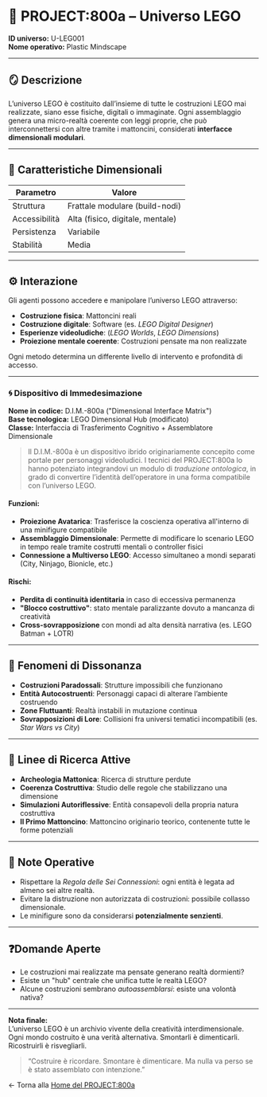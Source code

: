 # 🌌 PROJECT:800a – Universo LEGO  
**ID universo:** U-LEG001  
**Nome operativo:** Plastic Mindscape  

---

## 🪞 Descrizione  
L’universo LEGO è costituito dall’insieme di tutte le costruzioni LEGO mai realizzate, siano esse fisiche, digitali o immaginate. Ogni assemblaggio genera una micro-realtà coerente con leggi proprie, che può interconnettersi con altre tramite i mattoncini, considerati **interfacce dimensionali modulari**.

---

## 🧭 Caratteristiche Dimensionali

| Parametro       | Valore                       |
|----------------|------------------------------|
| Struttura       | Frattale modulare (build-nodi) |
| Accessibilità   | Alta (fisico, digitale, mentale) |
| Persistenza     | Variabile                    |
| Stabilità       | Media                        |

---

## ⚙️ Interazione

Gli agenti possono accedere e manipolare l’universo LEGO attraverso:
- **Costruzione fisica**: Mattoncini reali
- **Costruzione digitale**: Software (es. *LEGO Digital Designer*)
- **Esperienze videoludiche**: (*LEGO Worlds*, *LEGO Dimensions*)
- **Proiezione mentale coerente**: Costruzioni pensate ma non realizzate

Ogni metodo determina un differente livello di intervento e profondità di accesso.

---

### 🌀 Dispositivo di Immedesimazione  
**Nome in codice:** D.I.M.-800a ("Dimensional Interface Matrix")  
**Base tecnologica:** LEGO Dimensional Hub (modificato)  
**Classe:** Interfaccia di Trasferimento Cognitivo + Assemblatore Dimensionale  

> Il D.I.M.-800a è un dispositivo ibrido originariamente concepito come portale per personaggi videoludici. I tecnici del PROJECT:800a lo hanno potenziato integrandovi un modulo di *traduzione ontologica*, in grado di convertire l’identità dell’operatore in una forma compatibile con l’universo LEGO.

#### Funzioni:
- **Proiezione Avatarica**: Trasferisce la coscienza operativa all'interno di una minifigure compatibile
- **Assemblaggio Dimensionale**: Permette di modificare lo scenario LEGO in tempo reale tramite costrutti mentali o controller fisici
- **Connessione a Multiverso LEGO**: Accesso simultaneo a mondi separati (City, Ninjago, Bionicle, etc.)

#### Rischi:
- **Perdita di continuità identitaria** in caso di eccessiva permanenza
- **"Blocco costruttivo"**: stato mentale paralizzante dovuto a mancanza di creatività
- **Cross-sovrapposizione** con mondi ad alta densità narrativa (es. LEGO Batman + LOTR)

---

## 🧪 Fenomeni di Dissonanza

- **Costruzioni Paradossali**: Strutture impossibili che funzionano
- **Entità Autocostruenti**: Personaggi capaci di alterare l’ambiente costruendo
- **Zone Fluttuanti**: Realtà instabili in mutazione continua
- **Sovrapposizioni di Lore**: Collisioni fra universi tematici incompatibili (es. *Star Wars vs City*)

---

## 🔎 Linee di Ricerca Attive

- **Archeologia Mattonica**: Ricerca di strutture perdute
- **Coerenza Costruttiva**: Studio delle regole che stabilizzano una dimensione
- **Simulazioni Autoriflessive**: Entità consapevoli della propria natura costruttiva
- **Il Primo Mattoncino**: Mattoncino originario teorico, contenente tutte le forme potenziali

---

## 📎 Note Operative

- Rispettare la *Regola delle Sei Connessioni*: ogni entità è legata ad almeno sei altre realtà.
- Evitare la distruzione non autorizzata di costruzioni: possibile collasso dimensionale.
- Le minifigure sono da considerarsi **potenzialmente senzienti**.

---

## ❓Domande Aperte

- Le costruzioni mai realizzate ma pensate generano realtà dormienti?
- Esiste un "hub" centrale che unifica tutte le realtà LEGO?
- Alcune costruzioni sembrano *autoassemblarsi*: esiste una volontà nativa?

---

**Nota finale:**  
L’universo LEGO è un archivio vivente della creatività interdimensionale. Ogni mondo costruito è una verità alternativa. Smontarli è dimenticarli. Ricostruirli è risvegliarli.

> “Costruire è ricordare. Smontare è dimenticare. Ma nulla va perso se è stato assemblato con intenzione.”

← Torna alla [Home del PROJECT:800a](../README.md)

